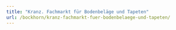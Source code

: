 ```yaml
---
title: "Kranz. Fachmarkt für Bodenbeläge und Tapeten"
url: /bockhorn/kranz-fachmarkt-fuer-bodenbelaege-und-tapeten/
---
```

